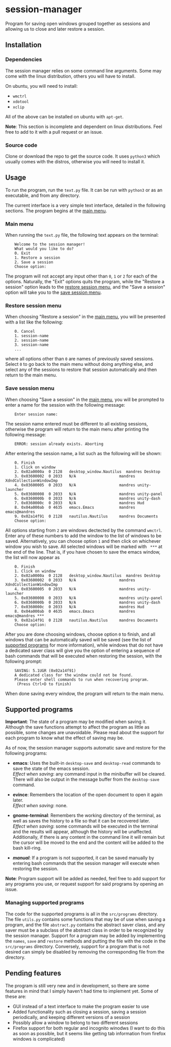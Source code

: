 # session-manager
Program for saving open windows grouped together as sessions and allowing us to close and later restore a session.

## Installation

### Dependencies

The session manager relies on some command line arguments. Some may come with the linux distribution, others you will have to install.

On ubuntu, you will need to install:

 - `wmctrl`
 - `xdotool`
 - `xclip`

All of the above can be installed on ubuntu with `apt-get`.

**Note**: This section is incomplete and dependent on linux distributions. Feel free to add to it with a pull request or an issue.

### Source code

Clone or download the repo to get the source code. It uses `python3` which usually comes with the distros, otherwise you will need to install it.

## Usage

To run the program, run the `text.py` file. It can be run with `python3` or as an executable, and from any directory.

The current interface is a very simple text interface, detailed in the following sections. The program begins at the [main menu](#main-menu).

### Main menu

When running the `text.py` file, the following text appears on the terminal:

        Welcome to the session manager!
        What would you like to do?
        0. Exit
        1. Restore a session
        2. Save a session
        Choose option:

The program will not accept any input other than `0`, `1` or `2` for each of the options. Naturally, the "Exit" options quits the program, while the "Restore a session" option leads to the [restore session menu](#restore-session-menu), and the "Save a session" option will take you to the [save session menu](#save-session-menu).

### Restore session menu

When choosing "Restore a session" in the [main menu](#main-menu), you will be presented with a list like the following:

        0. Cancel
        1. session-name
        2. session-name
        3. session-name
        ...

where all options other than `0` are names of previously saved sessions. Select `0` to go back to the main menu without doing anything else, and select any of the sessions to restore that session automatically and then return to the main menu.


### Save session menu

When choosing "Save a session" in the [main menu](#main-menu), you will be prompted to enter a name for the session with the following message:

        Enter session name:

The session name entered must be different to all existing sessions, otherwise the program will return to the main menu after printing the following message:

        ERROR: session already exists. Aborting

After entering the session name, a list such as the following will be shown:

        0. Finish
        1. Click on window
        2. 0x02a0000a  0 2128   desktop_window.Nautilus  mandres Desktop
        3. 0x03600002  0 2033   N/A                   mandres XdndCollectionWindowImp
        4. 0x03600005  0 2033   N/A                   mandres unity-launcher
        5. 0x03600008  0 2033   N/A                   mandres unity-panel
        6. 0x0360000b  0 2033   N/A                   mandres unity-dash
        7. 0x0360000c  0 2033   N/A                   mandres Hud
        8. 0x04a000ab  0 4635   emacs.Emacs           mandres emacs@mandres
        9. 0x02a14f91  0 2128   nautilus.Nautilus     mandres Documents
        Choose option:

All options starting from `2` are windows dectected by the command `wmctrl`. Enter any of these numbers to add the window to the list of windows to be saved. Alternatively, you can choose option `1` and then click on whichever window you wish to save. All selected windows will be marked with ` ***` at the end of the line. That is, if you have chosen to save the emacs window, the list will now appear as

        0. Finish
        1. Click on window
        2. 0x02a0000a  0 2128   desktop_window.Nautilus  mandres Desktop
        3. 0x03600002  0 2033   N/A                   mandres XdndCollectionWindowImp
        4. 0x03600005  0 2033   N/A                   mandres unity-launcher
        5. 0x03600008  0 2033   N/A                   mandres unity-panel
        6. 0x0360000b  0 2033   N/A                   mandres unity-dash
        7. 0x0360000c  0 2033   N/A                   mandres Hud
        8. 0x04a000ab  0 4635   emacs.Emacs           mandres emacs@mandres ***
        9. 0x02a14f91  0 2128   nautilus.Nautilus     mandres Documents
        Choose option:

After you are done choosing windows, choose option `0` to finish, and all windows that can be automatically saved will be saved (see the list of [supported programs](#supported-programs) for more information), while windows that do not have a dedicated saver class will give you the option of entering a sequence of bash commands that will be executed when restoring the session, with the following prompt:

        SAVING: 5.1UGR (0x02a14f91)
        A dedicated class for the window could not be found.
        Please enter shell commands to run when recovering program.
         (Press Ctrl+D to finish)

When done saving every window, the program will return to the main menu.

## Supported programs

**Important**: The state of a program may be modified when saving it. Although the save functions attempt to affect the program as little as possible, some changes are unavoidable. Please read about the support for each program to know what the effect of saving may be.


As of now, the session manager supports automatic save and restore for the following programs:

 - **emacs**: Uses the built-in `desktop-save` and `desktop-read` commands to save the state of the emacs session.
 <br> *Effect when saving*: any command input in the minibuffer will be cleared. There will also be output in the message buffer from the `desktop-save` command.

 - **evince**: Remembers the location of the open document to open it again later.
 <br> *Effect when saving*: none.

- **gnome-terminal**: Remembers the working directory of the terminal, as well as saves the history to a file so that it can be recovered later.
 <br> *Effect when saving*: some commands will be executed in the terminal and the results will appear, although the history will be unaffected. Additionally, if there is any content in the command line it will remain but the cursor will be moved to the end and the content will be added to the bash kill-ring.

 - ***manual***: If a program is not supported, it can be saved manually by entering bash commands that the session manager will execute when restoring the session.

**Note**: Program support will be added as needed, feel free to add support for any programs you use, or request support for said programs by opening an issue.

### Managing supported programs

The code for the supported programs is all in the `src/programs` directory. The file `utils.py` contains some functions that may be of use when saving a program, and the file `abstract.py` contains the abstract saver class, and any saver must be a subclass of the abstract class in order to be recognized by the session manager. Support for a program may be added by implementing the `names`, `save` and `restore` methods and putting the file with the code in the `src/programs` directory. Conversely, support for a program that is not desired can simply be disabled by removing the corresponding file from the directory.

## Pending features

The program is still very new and in development, so there are some features in mind that I simply haven't had time to implement yet. Some of these are:

 - GUI instead of a text interface to make the program easier to use
 - Added functionality such as closing a session, saving a session periodically, and keeping different versions of a session
 - Possibly allow a window to belong to two different sessions
 - Firefox support for both regular and incognito winodws (I want to do this as soon as possible, but it seems like getting tab information from firefox windows is complicated)